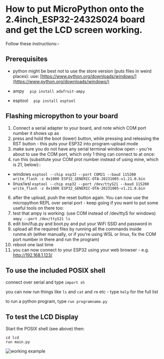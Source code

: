 # How to put MicroPython onto the 2.4inch_ESP32-2432S024 board and get the LCD screen working.

Follow these instructions:-

## Prerequisites

* python
  might be best not to use the store version (puts files in weird places): use: [https://www.python.org/downloads/windows/](https://www.python.org/downloads/windows/)
* ampy
`  pip install adafruit-ampy`

* esptool
`  pip install esptool`


## Flashing micropython to your board

1. Connect a serial adapter to your board, and note which COM port number it shows up as
2. press and hold the boot (lower) button, while pressing and releasing the RST button - this puts your ESP32 into program-upload mode
3. make sure you do not have any serial terminal window open - you're about to use the COM port, which only 1 thing can connect to at once:
4. run this (substitute your COM prot number instead of using mine, which is 21, below)::
* windows
`esptool --chip esp32 --port COM21 --baud 115200 write_flash -z 0x1000 ESP32_GENERIC-OTA-20231005-v1.21.0.bin `
* linux/wsl
`esptool --chip esp32 --port /dev/ttyS21 --baud 115200 write_flash -z 0x1000 ESP32_GENERIC-OTA-20231005-v1.21.0.bin ` 
6. after the upload, push the reset button again.  You can now use the micropython REPL over serial port - keep going if you want to put some useful tools on there too:
7. test that ampy is working: (use COM instead of /dev/ttyS for windows)
`ampy --port /dev/ttyS21 ls`
9. edit bin/ifup.py and boot.py and put your WiFi SSID and password in
10. upload all the required files by running all the commands inside runme.sh (either manually, or if you're using WSL or linux, fix the COM port number in there and run the program)
11. reboot one last time
12. you can now connect to your ESP32 using your web browser - e.g. http://192.168.1.123/

## To use the included POSIX shell

connect over serial and type
`import sh`

you can now run things like `ls` and `cat` and `rm` etc - type `help` for the full list

to run a python program, type `run programname.py`

## To test the LCD Display

Start the POSIX shell (see above) then:


    cd lcd
    run main.py


![working example](https://raw.githubusercontent.com/NoosaHydro/2.4inch_ESP32-2432S024/cnd-micropython/demo_image.jpg)
